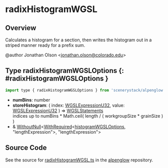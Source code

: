 # radixHistogramWGSL

## Overview

Calculates a histogram for a section, then writes the histogram out in a striped manner ready for a prefix sum.

@author Jonathan Olson &lt;jonathan.olson@colorado.edu&gt;

## Type radixHistogramWGSLOptions {: #radixHistogramWGSLOptions }


```js
import type { radixHistogramWGSLOptions } from 'scenerystack/alpenglow';
```


- **numBins**: <span style="color: hsla(calc(var(--md-hue) + 180deg),80%,40%,1);">number</span>
- **storeHistogram**: ( index: [WGSLExpressionU32](../alpenglow/WGSLString.md#WGSLExpressionU32), value: [WGSLExpressionU32](../alpenglow/WGSLString.md#WGSLExpressionU32) ) =&gt; [WGSLStatements](../alpenglow/WGSLString.md#WGSLStatements)
<br>  indices up to numBins * Math.ceil( length / ( workgroupSize * grainSize ) )
- &amp; [WithoutNull](../phet-core/WithoutNull.md)&lt;[WithRequired](../phet-core/WithRequired.md)&lt;[histogramWGSLOptions](../alpenglow/histogramWGSL.md#histogramWGSLOptions), "lengthExpression"&gt;, "lengthExpression"&gt;




## Source Code

See the source for [radixHistogramWGSL.ts](https://github.com/phetsims/alpenglow/blob/main/js/webgpu/wgsl/gpu/radixHistogramWGSL.ts) in the [alpenglow](https://github.com/phetsims/alpenglow) repository.
